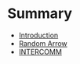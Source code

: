 # Summary

* [Introduction](README.md)
* [Random Arrow ](random-arrow.md)
* [INTERCOMM](intercomm.md)

